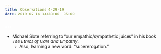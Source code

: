 ```yaml
---
title: Observations 4-29-19
date: 2019-05-14 14:38:00 -05:00


---
```


- Michael Slote referring to “our empathic/sympathetic juices” in his book *The Ethics of Care and Empathy*.
	- Also, learning a new word: “supererogation.”